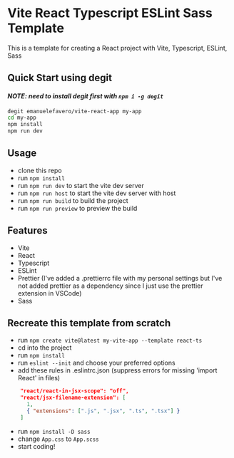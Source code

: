 # Vite React Typescript ESLint Sass Template

This is a template for creating a React project with Vite, Typescript, ESLint, Sass

## Quick Start using degit

#### _NOTE: need to install degit first with `npm i -g degit`_

```bash
degit emanuelefavero/vite-react-app my-app
cd my-app
npm install
npm run dev
```

## Usage

- clone this repo
- run `npm install`
- run `npm run dev` to start the vite dev server
- run `npm run host` to start the vite dev server with host
- run `npm run build` to build the project
- run `npm run preview` to preview the build

## Features

- Vite
- React
- Typescript
- ESLint
- Prettier (I've added a .prettierrc file with my personal settings but I've not added prettier as a dependency since I just use the prettier extension in VSCode)
- Sass

## Recreate this template from scratch

- run `npm create vite@latest my-vite-app --template react-ts`
- cd into the project
- run `npm install`
- run `eslint --init` and choose your preferred options
- add these rules in .eslintrc.json (suppress errors for missing 'import React' in files)

```json
    "react/react-in-jsx-scope": "off",
    "react/jsx-filename-extension": [
      1,
      { "extensions": [".js", ".jsx", ".ts", ".tsx"] }
    ]
```

- run `npm install -D sass`
- change `App.css` to `App.scss`
- start coding!
